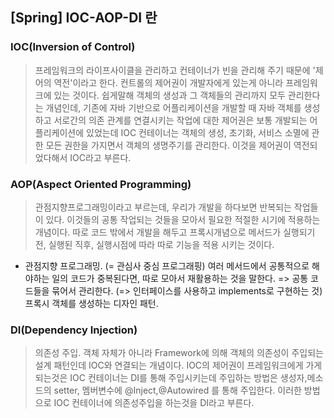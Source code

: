 ## [Spring] IOC-AOP-DI 란
### IOC(Inversion of Control)
> 프레임워크의 라이프사이클을 관리하고 컨테이너가 빈을 관리해 주기 때문에 '제어의 역전'이라고 한다. 컨트롤의 제어권이 개발자에게 있는게 아니라 프레임워크에 있는 것이다. 
쉽게말해 객체의 생성과 그 객체들의 관리까지 모두 관리한다는 개념인데, 기존에 자바 기반으로 어플리케이션을 개발할 때 자바 객체를 생성하고 서로간의 의존 관계를 연결시키는 작업에 대한 제어권은 보통 개발되는 어플리케이션에 있었는데 IOC 컨테이너는 객체의 생성, 초기화, 서비스 소멸에 관한 모든 권한을 가지면서 객체의 생명주기를 관리한다. 
> 이것을 제어권이 역전되었다해서 IOC라고 부른다.

### AOP(Aspect Oriented Programming)
> 관점지향프로그래밍이라고 부르는데,
우리가 개발을 하다보면 반복되는 작업들이 있다. 이것들의 공통 작업되는 것들을 모아서 필요한 적절한 시기에 적용하는 개념이다.
따로 코드 밖에서 개발을 해두고 프록시개념으로 메서드가 실행되기전, 실행된 직후, 실행시점에 따라 따로 기능을 적용 시키는 것이다.

- 관점지향 프로그래밍. (= 관심사 중심 프로그래핑) 여러 메서드에서 공통적으로 해야하는 일의 코드가 중복된다면, 따로 모아서 재활용하는 것을 말한다. => 공통 코드들을 묶어서 관리한다. (=> 인터페이스를 사용하고 implements로 구현하는 것)
프록시 객체를 생성하는 디자인 패턴.

### DI(Dependency Injection)
> 의존성 주입. 객체 자체가 아니라 Framework에 의해 객체의 의존성이 주입되는 설계 패턴인데 IOC와 연결되는 개념이다.
IOC의 제어권이 프레임워크에게 가게 되는것은 IOC 컨테이너는 DI를 통해 주입시키는데 주입하는 방법은 생성자,메소드의 setter, 멤버변수에 @Inject,@Autowired 를 통해 주입한다.
이러한 방법으로 IOC 컨테이너에 의존성주입을 하는것을 DI라고 부른다.
